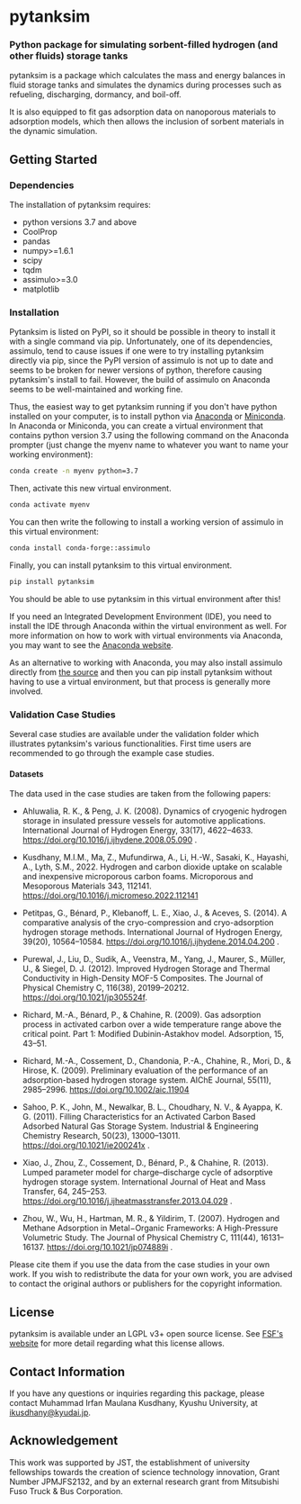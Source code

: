 # pytanksim
### Python package for simulating sorbent-filled hydrogen (and other fluids) storage tanks

pytanksim is a package which calculates the mass and energy balances in fluid storage tanks and simulates the dynamics during processes such as refueling, discharging, dormancy, and boil-off.

It is also equipped to fit gas adsorption data on nanoporous materials to adsorption models, which then allows the inclusion of sorbent materials in the dynamic simulation.

## Getting Started

### Dependencies

The installation of pytanksim requires:
- python versions 3.7 and above
- CoolProp
- pandas 
- numpy>=1.6.1
- scipy
- tqdm
- assimulo>=3.0
- matplotlib

### Installation

Pytanksim is listed on PyPI, so it should be possible in theory to install it with a single command via pip. Unfortunately, one of its dependencies, assimulo, tend to cause issues if one were to try installing pytanksim directly via pip, since the PyPI version of assimulo is not up to date and seems to be broken for newer versions of python, therefore causing pytanksim's install to fail. However, the build of assimulo on Anaconda seems to be well-maintained and working fine.

Thus, the easiest way to get pytanksim running if you don't have python installed on your computer, is to install python via [Anaconda](https://www.anaconda.com) or [Miniconda](https://conda.io/miniconda.html). In Anaconda or Miniconda, you can create a virtual environment that contains python version 3.7 using the following command on the Anaconda prompter (just change the myenv name to whatever you want to name your working environment):

```bash
conda create -n myenv python=3.7 

```

Then, activate this new virtual environment.

```bash
conda activate myenv

```

You can then write the following to install a working version of assimulo in this virtual environment:

```bash
conda install conda-forge::assimulo

```

Finally, you can install pytanksim to this virtual environment.


```bash
pip install pytanksim

```

You should be able to use pytanksim in this virtual environment after this!

If you need an Integrated Development Environment (IDE), you need to install the IDE through Anaconda within the virtual environment as well. For more information on how to work with virtual environments via Anaconda, you may want to see the [Anaconda website](https://docs.anaconda.com/working-with-conda/environments/).

As an alternative to working with Anaconda, you may also install assimulo directly from [the source](https://github.com/modelon-community/Assimulo/blob/master/INSTALL) and then you can pip install pytanksim without having to use a virtual environment, but that process is generally more involved.

### Validation Case Studies

Several case studies are available under the validation folder which illustrates pytanksim's various functionalities.
First time users are recommended to go through the example case studies.

#### Datasets

The data used in the case studies are taken from the following papers:

- Ahluwalia, R. K., & Peng, J. K. (2008). Dynamics of cryogenic hydrogen
storage in insulated pressure vessels for automotive applications.
International Journal of Hydrogen Energy, 33(17), 4622–4633.
https://doi.org/10.1016/j.ijhydene.2008.05.090 . 

- Kusdhany, M.I.M., Ma, Z., Mufundirwa, A., Li, H.-W., Sasaki, K., Hayashi, A., 
Lyth, S.M., 2022. Hydrogen and carbon dioxide uptake on scalable and 
inexpensive microporous carbon foams. 
Microporous and Mesoporous Materials 343, 112141. https://doi.org/10.1016/j.micromeso.2022.112141

- Petitpas, G., Bénard, P., Klebanoff, L. E., Xiao, J., & Aceves, S. (2014).
A comparative analysis of the cryo-compression and cryo-adsorption hydrogen
storage methods. International Journal of Hydrogen Energy, 39(20),
10564–10584. https://doi.org/10.1016/j.ijhydene.2014.04.200 . 

- Purewal, J., Liu, D., Sudik, A., Veenstra, M., Yang, J., Maurer, S., Müller,
U., & Siegel, D. J. (2012). Improved Hydrogen Storage and Thermal Conductivity
in High-Density MOF-5 Composites. The Journal of Physical Chemistry C, 116(38),
20199–20212. https://doi.org/10.1021/jp305524f.

- Richard, M.-A., Bénard, P., & Chahine, R. (2009). Gas adsorption process
in activated carbon over a wide temperature range above the critical point.
Part 1: Modified Dubinin-Astakhov model. Adsorption, 15, 43–51.

- Richard, M.-A., Cossement, D., Chandonia, P.-A., Chahine, R., Mori, D.,
& Hirose, K. (2009). Preliminary evaluation of the performance of an
adsorption-based hydrogen storage system. AIChE Journal, 55(11),
2985–2996. https://doi.org/10.1002/aic.11904

- Sahoo, P. K., John, M., Newalkar, B. L., Choudhary, N. V., &
Ayappa, K. G. (2011). Filling Characteristics for an Activated Carbon
Based Adsorbed Natural Gas Storage System. Industrial & Engineering
Chemistry Research, 50(23), 13000–13011. https://doi.org/10.1021/ie200241x .

- Xiao, J., Zhou, Z., Cossement, D., Bénard, P., & Chahine, R. (2013).
Lumped parameter model for charge–discharge cycle of adsorptive hydrogen
storage system. International Journal of Heat and Mass Transfer, 64,
245–253. https://doi.org/10.1016/j.ijheatmasstransfer.2013.04.029 .

- Zhou, W., Wu, H., Hartman, M. R., & Yildirim, T. (2007). Hydrogen and Methane
Adsorption in Metal−Organic Frameworks: A High-Pressure Volumetric Study.
The Journal of Physical Chemistry C, 111(44), 16131–16137.
https://doi.org/10.1021/jp074889i .

Please cite them if you use the data from the case studies in your own work.
If you wish to redistribute the data for your own work, you are 
advised to contact the original authors or publishers for the copyright
information.

## License

pytanksim is available under an LGPL v3+ open source license. See [FSF's website](https://www.gnu.org/licenses/licenses.html#LGPL) for more detail regarding what this license allows.

## Contact Information

If you have any questions or inquiries regarding this package, please contact Muhammad Irfan Maulana Kusdhany, Kyushu University, at [ikusdhany@kyudai.jp](mailto:ikusdhany@kyudai.jp).

## Acknowledgement
This work was supported by JST, the establishment of university fellowships towards the creation of science technology innovation, Grant Number JPMJFS2132, and by an external research grant from Mitsubishi Fuso Truck \& Bus Corporation.
